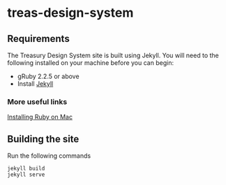 # treas-design-system

## Requirements

The Treasury Design System site is built using Jekyll. You will need to the following installed on your machine before you can begin:
* gRuby 2.2.5 or above
* Install [Jekyll](https://jekyllrb.com/docs/installation/)

### More useful links
[Installing Ruby on Mac](https://jekyllrb.com/docs/installation/macos/)

## Building the site

Run the following commands
```
jekyll build
jekyll serve
```
